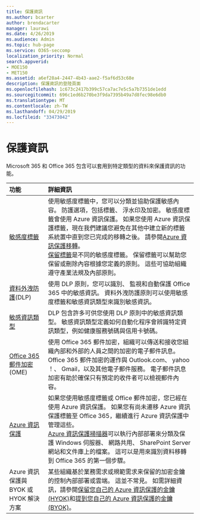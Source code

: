 ```yaml
---
title: 保護資訊
ms.author: bcarter
author: brendacarter
manager: laurawi
ms.date: 4/26/2019
ms.audience: Admin
ms.topic: hub-page
ms.service: O365-seccomp
localization_priority: Normal
search.appverid:
- MOE150
- MET150
ms.assetid: a6ef28a4-2447-4b43-aae2-f5af6d53c68e
description: 保護資訊的登陸頁面
ms.openlocfilehash: 1c673c2417b399c57ca7ac7e5c5a7b7351de1edd
ms.sourcegitcommit: 696c1ed6b270be3f9da7395b49a7d8fec98e6db0
ms.translationtype: MT
ms.contentlocale: zh-TW
ms.lasthandoff: 04/29/2019
ms.locfileid: "33473042"
---
```

# <a name="protect-information"></a>保護資訊

Microsoft 365 和 Office 365 包含可以套用到特定類型的資料來保護資訊的功能。 


|**功能**|**詳細資訊**|
|:-----|:-----|
|[敏感度標籤](sensitivity-labels.md) <br/> |使用敏感度標籤中，您可以分類並協助保護敏感內容。 防護選項，包括標籤、 浮水印及加密。 敏感度標籤會使用 Azure 資訊保護。 如果您使用 Azure 資訊保護標籤，現在我們建議您避免在其他中建立新的標籤系統置中直到您已完成的移轉之後。 請參閱[Azure 資訊保護移轉](https://docs.microsoft.com/en-us/azure/information-protection/configure-policy-migrate-labels)。 <br/> [保留標籤](retention-policies.md)是不同的敏感度標籤。 保留標籤可以幫助您保留或刪除內容根據您定義的原則。 這些可協助組織遵守產業法規及內部原則。|
|[資料外洩防護](data-loss-prevention-policies.md)(DLP)  <br/> |使用 DLP 原則，您可以識別、 監視和自動保護 Office 365 中的敏感資訊。 資料外洩防護原則可以使用敏感度標籤和敏感資訊類型來識別敏感資訊。 <br/> |
|[敏感資訊類型](what-the-sensitive-information-types-look-for.md)  <br/> |DLP 包含許多可供您使用 DLP 原則中的敏感資訊類型。 敏感資訊類型定義如何自動化程序會辨識特定資訊類型，例如健康服務號碼與信用卡號碼。   <br/> |
|[Office 365 郵件加密](ome.md)(OME)  <br/> |使用 Office 365 郵件加密，組織可以傳送和接收您組織內部和外部的人員之間的加密的電子郵件訊息。 Office 365 郵件加密的運作與 Outlook.com、 yahoo ！、 Gmail，以及其他電子郵件服務。 電子郵件訊息加密有助於確保只有預定的收件者可以檢視郵件內容。  <br/> |
|[Azure 資訊保護](https://docs.microsoft.com/en-us/azure/information-protection/)<br/> |如果您使用敏感度標籤或 Office 郵件加密，您已經在使用 Azure 資訊保護。 如果您有尚未遷移 Azure 資訊保護標籤至 Office 365，繼續進行 Azure 資訊保護中管理這些。  <br/>[Azure 資訊保護掃描器](https://docs.microsoft.com/en-us/azure/information-protection/deploy-aip-scanner)可以執行內部部署來分類及保護 Windows 伺服器、 網路共用、 SharePoint Server 網站和文件庫上的檔案。 這可以是用來識別資料移轉到 Office 365 的第一個步驟。
|Azure 資訊保護與 BYOK 或 HYOK 解決方案 <br/> |某些組織基於業務需求或規範需求来保留的加密金鑰的控制內部部署或雲端。 這並不常見。 如需詳細資訊，請參閱[保留您自己的 Azure 資訊保護的金鑰 (HYOK)](https://docs.microsoft.com/en-us/azure/information-protection/configure-adrms-restrictions)和[提到您自己的 Azure 資訊保護的金鑰 (BYOK)](https://docs.microsoft.com/en-us/azure/information-protection/byok-price-restrictions)。 <br/> |
    

